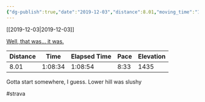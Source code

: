 ```yaml
---
{"dg-publish":true,"date":"2019-12-03","distance":8.01,"moving_time":"1:08:34","elapsed_time":"1:08:54","pace":"8:33","total_elevation_gain":1435,"url":"https://www.strava.com/activities/2909732210","permalink":"/01-personal/strava/2019-12-03-well-that-was-it-was/","dgPassFrontmatter":true}
---
```



[[2019-12-03\|2019-12-03]]

[Well, that was... it was.](https://www.strava.com/activities/2909732210)

| Distance | Time    | Elapsed Time | Pace | Elevation |
| -------- | ------- | ------------ | ---- | --------- |
| 8.01     | 1:08:34 | 1:08:54      | 8:33 | 1435      |


Gotta start somewhere, I guess. Lower hill was slushy

#strava
